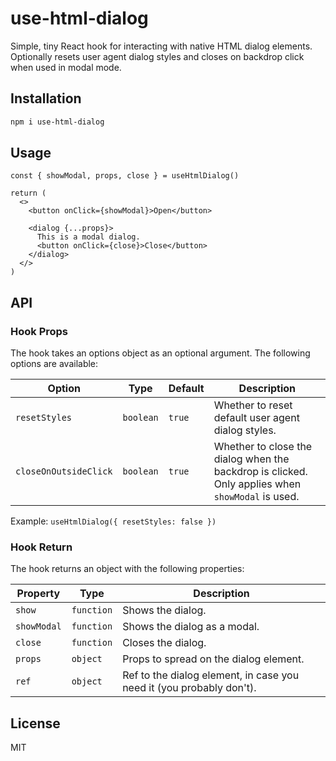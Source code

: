 # use-html-dialog

Simple, tiny React hook for interacting with native HTML dialog elements. Optionally resets user agent dialog styles and closes on backdrop click when used in modal mode.

## Installation

```bash
npm i use-html-dialog
```

## Usage

```tsx
const { showModal, props, close } = useHtmlDialog()

return (
  <>
    <button onClick={showModal}>Open</button>

    <dialog {...props}>
      This is a modal dialog.
      <button onClick={close}>Close</button>
    </dialog>
  </>
)
```

## API

### Hook Props

The hook takes an options object as an optional argument. The following options are available:

| Option                | Type      | Default | Description                                                                                      |
| --------------------- | --------- | ------- | ------------------------------------------------------------------------------------------------ |
| `resetStyles`         | `boolean` | `true`  | Whether to reset default user agent dialog styles.                                               |
| `closeOnOutsideClick` | `boolean` | `true`  | Whether to close the dialog when the backdrop is clicked. Only applies when `showModal` is used. |

Example: `useHtmlDialog({ resetStyles: false })`

### Hook Return

The hook returns an object with the following properties:

| Property    | Type       | Description                                                          |
| ----------- | ---------- | -------------------------------------------------------------------- |
| `show`      | `function` | Shows the dialog.                                                    |
| `showModal` | `function` | Shows the dialog as a modal.                                         |
| `close`     | `function` | Closes the dialog.                                                   |
| `props`     | `object`   | Props to spread on the dialog element.                               |
| `ref`       | `object`   | Ref to the dialog element, in case you need it (you probably don't). |

## License

MIT
